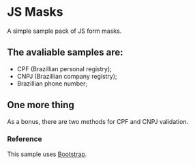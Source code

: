 # JS Masks
A simple sample pack of JS form masks.

## The avaliable samples are:

- CPF (Brazillian personal registry);
- CNPJ (Brazillian company registry);
- Brazillian phone number;

## One more thing
As a bonus, there are two methods for CPF and CNPJ validation.


### Reference
This sample uses [Bootstrap](https://getbootstrap.com/).